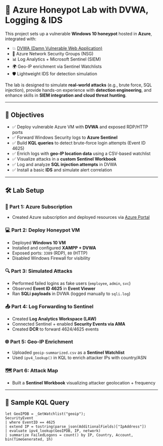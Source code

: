 # 🧪 Azure Honeypot Lab with DVWA, Logging & IDS

This project sets up a vulnerable **Windows 10 honeypot** hosted in **Azure**, integrated with:
- 💥 [DVWA (Damn Vulnerable Web Application)](https://github.com/digininja/DVWA)
- 🔐 Azure Network Security Groups (NSG)
- 📊 Log Analytics + Microsoft Sentinel (SIEM)
- 🌍 Geo-IP enrichment via Sentinel Watchlists
- 🛡️ Lightweight IDS for detection simulation

The lab is designed to simulate **real-world attacks** (e.g., brute force, SQL injection), provide hands-on experience with **detection engineering**, and enhance skills in **SIEM integration and cloud threat hunting**.

---

## 🎯 Objectives

- ✅ Deploy vulnerable Azure VM with **DVWA** and exposed RDP/HTTP ports
- ✅ Forward Windows Security logs to **Azure Sentinel**
- ✅ Build **KQL queries** to detect brute-force login attempts (Event ID 4625)
- ✅ Enrich logs with **geo-IP location data** using a CSV-based watchlist
- ✅ Visualize attacks in a **custom Sentinel Workbook**
- ✅ Log and analyze **SQL injection attempts** in DVWA
- ✅ Install a basic **IDS** and simulate alert correlation

---

## 🛠️ Lab Setup

### 🔧 Part 1: Azure Subscription
- Created Azure subscription and deployed resources via [Azure Portal](https://portal.azure.com)

### 💻 Part 2: Deploy Honeypot VM
- Deployed **Windows 10 VM**
- Installed and configured **XAMPP + DVWA**
- Exposed ports: `3389` (RDP), `80` (HTTP)
- Disabled Windows Firewall for visibility

### 🔍 Part 3: Simulated Attacks
- Performed failed logins as fake users (`employee`, `admin`, `svc`)
- Observed **Event ID 4625** in **Event Viewer**
- Ran **SQLi payloads** in DVWA (logged manually to `sqli.log`)

### 📤 Part 4: Log Forwarding to Sentinel
- Created **Log Analytics Workspace (LAW)**
- Connected Sentinel + enabled **Security Events via AMA**
- Created **DCR** to forward 4624/4625 events

### 🌐 Part 5: Geo-IP Enrichment
- Uploaded `geoip-summarized.csv` as a **Sentinel Watchlist**
- Used `ipv4_lookup()` in KQL to enrich attacker IPs with country/ASN

### 🗺️ Part 6: Attack Map
- Built a **Sentinel Workbook** visualizing attacker geolocation + frequency

---

## 🧠 Sample KQL Query

```kql
let GeoIPDB = _GetWatchlist("geoip");
SecurityEvent
| where EventID == 4625
| extend IP = tostring(parse_json(AdditionalFields)["IpAddress"])
| evaluate ipv4_lookup(GeoIPDB, IP, network)
| summarize FailedLogons = count() by IP, Country, Account, bin(TimeGenerated, 1h)
